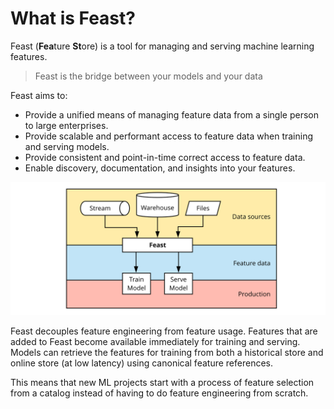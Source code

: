 # What is Feast?

Feast \(**Fea**ture **St**ore\) is a tool for managing and serving machine learning features.

> Feast is the bridge between your models and your data

Feast aims to:

* Provide a unified means of managing feature data from a single person to large enterprises.
* Provide scalable and performant access to feature data when training and serving models.
* Provide consistent and point-in-time correct access to feature data.
* Enable discovery, documentation, and insights into your features.

![](.gitbook/assets/feast-docs-overview-diagram-2%20%281%29.svg)

Feast decouples feature engineering from feature usage. Features that are added to Feast become available immediately for training and serving. Models can retrieve the features for training from both a historical store and online store \(at low latency\) using canonical feature references.

This means that new ML projects start with a process of feature selection from a catalog instead of having to do feature engineering from scratch.



